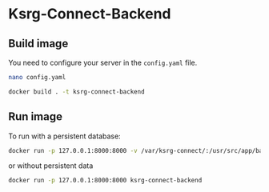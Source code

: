 # Ksrg-Connect-Backend

## Build image

You need to configure your server in the `config.yaml` file.

```bash
nano config.yaml
```

```bash
docker build . -t ksrg-connect-backend
```

## Run image

To run with a persistent database:

```bash
docker run -p 127.0.0.1:8000:8000 -v /var/ksrg-connect/:/usr/src/app/backend/database/ ksrg-connect-backend
```

or without persistent data

```bash
docker run -p 127.0.0.1:8000:8000 ksrg-connect-backend
```